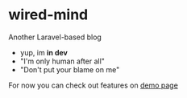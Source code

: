 # wired-mind
Another Laravel-based blog

- yup, im **in dev**
- "I'm only human after all"
- "Don't put your blame on me"

For now you can check out features on [demo page](https://wired-mind.info/)
